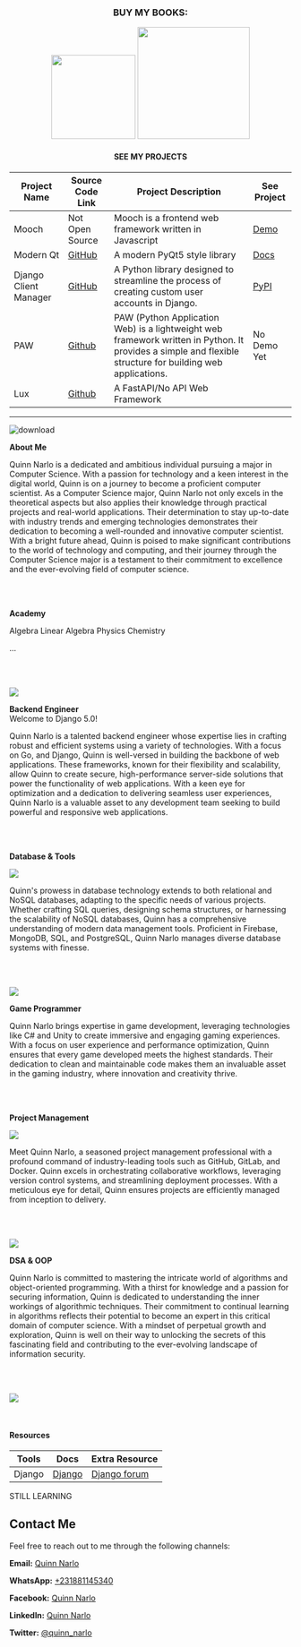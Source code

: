 <div align="center">
  
###  BUY MY BOOKS:

<p align="center">

<img src="https://github.com/pyquinnnarlo/pyquinnnarlo/assets/105549100/62dd0103-b782-425a-81bb-f6fe4b6086f8" width="150" />
<img src="https://github.com/pyquinnnarlo/pyquinnnarlo/assets/105549100/31098295-4c9f-4eb0-aeb4-c453e26c3a4f" width="200" />
</p>

#### SEE MY PROJECTS

| Project Name        | Source Code Link                            | Project Description                                    | See Project                     |
|---------------------|--------------------------------------------|--------------------------------------------------------|--------------------------------------
| Mooch               | Not Open Source                            | Mooch is a frontend web framework written in Javascript | [Demo](https://mooch.onrender.com/) 
| Modern Qt         | [GitHub](https://github.com/pyquinnnarlo/modern-qt5)    | A modern PyQt5 style library | [Docs](https://modern-qt.vercel.app/)
| Django Client Manager  | [GitHub](https://github.com/pyquinnnarlo/django-client-manager/tree/main)  | A Python library designed to streamline the process of creating custom user accounts in Django.| [PyPI](https://pypi.org/project/django-client-manager/)      
| PAW                  | [Github](https://github.com/pyquinnnarlo/PAW) |PAW (Python Application Web) is a lightweight web framework written in Python. It provides a simple and flexible structure for building web applications.| No Demo Yet
| Lux            | [Github](https://github.com/pyquinnnarlo/Lux)                                     | A FastAPI/No API Web Framework



</div>  

<hr />

<div align="left">
  
![download](https://github.com/pyquinnnarlo/pyquinnnarlo/assets/105549100/4900c097-4556-4aea-9e7b-a3ebc3718c40)


</div>

<div align="left">
  
**About Me**

Quinn Narlo is a dedicated and ambitious individual pursuing a major in Computer Science. With a passion for technology and a keen interest in the digital world, Quinn is on a journey to become a proficient computer scientist. As a Computer Science major, Quinn Narlo not only excels in the theoretical aspects but also applies their knowledge through practical projects and real-world applications. Their determination to stay up-to-date with industry trends and emerging technologies demonstrates their dedication to becoming a well-rounded and innovative computer scientist. With a bright future ahead, Quinn is poised to make significant contributions to the world of technology and computing, and their journey through the Computer Science major is a testament to their commitment to excellence and the ever-evolving field of computer science.
</div>
<br />
<br />


<div align="left">
  
**Academy**

<p align="left">
  <span>Algebra</span>
  <span>Linear Algebra</span>
  <span>Physics</span>
  <span>Chemistry</span>
</p>

...

</div>
<br />
<br />



<div align="left">
<p align="left">
  <a href="https://skillicons.dev">
    <img src="https://skillicons.dev/icons?i=django,fastapi,nodejs,express,dotnet,php" />
  </a>
</p>

**Backend Engineer**
<br />
Welcome to Django 5.0!

</div>

Quinn Narlo is a talented backend engineer whose expertise lies in crafting robust and efficient systems using a variety of technologies. With a focus on Go, and Django, Quinn is well-versed in building the backbone of web applications. These frameworks, known for their flexibility and scalability, allow Quinn to create secure, high-performance server-side solutions that power the functionality of web applications. With a keen eye for optimization and a dedication to delivering seamless user experiences, Quinn Narlo is a valuable asset to any development team seeking to build powerful and responsive web applications.
</div>

<br />
<br />


<div align="left">
  
**Database & Tools**

<p align="left">
  <a href="https://skillicons.dev">
    <img src="https://skillicons.dev/icons?i=postgres,firebase,mongodb,sqlite,redis,nginx" />
  </a>
</p>

Quinn's prowess in database technology extends to both relational and NoSQL databases, adapting to the specific needs of various projects. Whether crafting SQL queries, designing schema structures, or harnessing the scalability of NoSQL databases, Quinn has a comprehensive understanding of modern data management tools. Proficient in Firebase, MongoDB, SQL, and PostgreSQL, Quinn Narlo manages diverse database systems with finesse.

</div>
<br />
<br />


<div align="left">
<p align="left">
  <a href="https://skillicons.dev">
    <img src="https://skillicons.dev/icons?i=unity" />
  </a>
</p>

**Game Programmer**

Quinn Narlo brings expertise in game development, leveraging technologies like C# and Unity to create immersive and engaging gaming experiences. With a focus on user experience and performance optimization, Quinn ensures that every game developed meets the highest standards. Their dedication to clean and maintainable code makes them an invaluable asset in the gaming industry, where innovation and creativity thrive.
</div>

<br />
<br />

<div align="left">

**Project Management**

<p align="left">
  <a href="https://skillicons.dev">
    <img src="https://skillicons.dev/icons?i=gitlab,github,docker,ngnix,aws" />
  </a>
</p>

Meet Quinn Narlo, a seasoned project management professional with a profound command of industry-leading tools such as GitHub, GitLab, and Docker. Quinn excels in orchestrating collaborative workflows, leveraging version control systems, and streamlining deployment processes. With a meticulous eye for detail, Quinn ensures projects are efficiently managed from inception to delivery.

</div>


<br />
<br />

<div align="left">
  


<p align="left">
  <a href="https://skillicons.dev">
    <img src="https://skillicons.dev/icons?i=c,assembly" />
  </a>
</p>

**DSA & OOP**

Quinn Narlo is committed to mastering the intricate world of algorithms and object-oriented programming. With a thirst for knowledge and a passion for securing information, Quinn is dedicated to understanding the inner workings of algorithmic techniques. Their commitment to continual learning in algorithms reflects their potential to become an expert in this critical domain of computer science. With a mindset of perpetual growth and exploration, Quinn is well on their way to unlocking the secrets of this fascinating field and contributing to the ever-evolving landscape of information security.

</div>


<br />
<br />

<div align="left">

<p align="left">
  <a href="https://skillicons.dev">
    <img src="https://skillicons.dev/icons?i=c,cpp,asm" />
  </a>
</p>



<br />

#### Resources

| Tools        | Docs                          | Extra Resource                                    |
|---------------------|--------------------------------------------|--------------------------------------------------------|
| Django               | [Django](https://docs.djangoproject.com/en/5.0/)                            | [Django forum](https://forum.djangoproject.com/categories) |


STILL LEARNING

</div>


## Contact Me

Feel free to reach out to me through the following channels:

**Email:** [Quinn Narlo](mailto:pyquinnnarlo@gmail.com)

**WhatsApp:** [+231881145340](tel:+231881145340)

**Facebook:** [Quinn Narlo](https://www.facebook.com/pyquinnnarlo)

**LinkedIn:** [Quinn Narlo](https://www.linkedin.com/in/quinn-narlo-b0ab4724a/)

**Twitter:** [@quinn_narlo](https://twitter.com/quinn_narlo)
